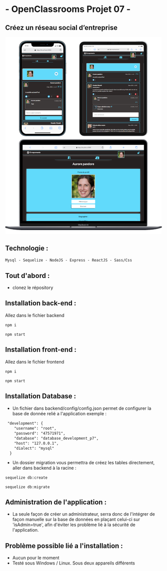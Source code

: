 # - OpenClassrooms Projet 07 -

## Créez un réseau social d’entreprise

![screen Site](./readme.png)

## Technologie :
```
Mysql - Sequelize - NodeJS - Express - ReactJS - Sass/Css
```

## Tout d'abord : 

- clonez le répository 

## Installation back-end : 

Allez dans le fichier backend 
```
npm i
```
```
npm start
```

## Installation front-end : 

Allez dans le fichier frontend
```
npm i
```
```
npm start
```

## Installation Database : 

- Un fichier dans backend/config/config.json permet de configurer la base de donnée relié a l'application exemple :
```
 "development": {
    "username": "root",
    "password": "47571971",
    "database": "database_development_p7",
    "host": "127.0.0.1",
    "dialect": "mysql"
  }
```

- Un dossier migration vous permettra de créez les tables directement, aller dans backend à la racine :
```
sequelize db:create
```
```
sequelize db:migrate
```

## Administration de l'application : 

- La seule façon de créer un administrateur, serra donc de l'intégrer de façon manuelle sur la base de données en plaçant celui-ci sur 'isAdmin=true', afin d'éviter les problème lié à la sécurité de l'application.

## Problème possible lié a l'installation :
- Aucun pour le moment
- Testé sous Windows / Linux. Sous deux appareils différents